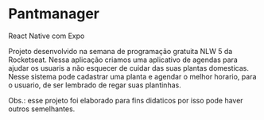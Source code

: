 # Pantmanager

React Native com Expo

Projeto desenvolvido na semana de programação gratuita NLW 5 da Rocketseat. Nessa aplicação criamos uma aplicativo de agendas para ajudar os usuaris a não esquecer de cuidar das suas plantas domesticas. Nesse sistema pode cadastrar uma planta e agendar o melhor horario, para o usuario, de ser lembrado de regar suas plantinhas.


Obs.: esse projeto foi elaborado para fins didaticos por isso pode haver outros semelhantes.
